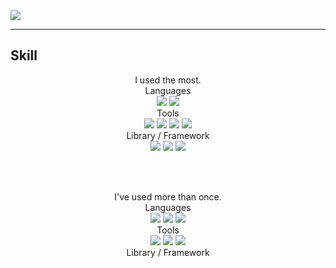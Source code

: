 <img src="https://capsule-render.vercel.app/api?type=waving&color=auto&height=200&section=header&text=JuYoung&fontSize=90" />

---
## Skill
<div align="center"> I used the most. </div>
<div align="center"> Languages </div>

<div align="center">
  <img src="https://img.shields.io/badge/Python-007396?style=flat&logo=Python&logoColor=white" />
  <img src="https://img.shields.io/badge/Kotlin-7F52FF?style=flat&logo=Kotlin&logoColor=white" />
</div>

<div align="center"> Tools </div>
<div align="center">
  <img src="https://img.shields.io/badge/mysql-4479A1?style=flat&logo=mysql&logoColor=white" />
  <img src="https://img.shields.io/badge/visualstudiocode-007ACC?style=flat&logo=visualstudiocode&logoColor=white" />
  <img src="https://img.shields.io/badge/jupyter-F37626?style=flat&logo=jupyter&logoColor=white" />
  <img src="https://img.shields.io/badge/androidstudio-3DDC84?style=flat&logo=androidstudio&logoColor=white" />
</div>

<div align="center"> Library / Framework </div>

<div align="center">
  <img src="https://img.shields.io/badge/Pandas-150458?style=flat&logo=Pandas&logoColor=white" />
  <img src="https://img.shields.io/badge/NumPy-013243?style=flat&logo=NumPy&logoColor=white" />
  <img src="https://img.shields.io/badge/Dask-FDA061?style=flat&logo=Dask&logoColor=white" />
</div>

<br><br>  

<div align="center"> I've used more than once. </div>

<div align="center"> Languages </div>

<div align="center">
  <img src="https://img.shields.io/badge/HTML5-E34F26?style=flat&logo=HTML5&logoColor=white" />
  <img src="https://img.shields.io/badge/CSS3-1572B6?style=flat&logo=CSS3&logoColor=white" />
  <img src="https://img.shields.io/badge/javascript-F7DF1E?style=flat&logo=javascript&logoColor=white" />
</div>

<div align="center"> Tools </div>

<div align="center">
  <img src="https://img.shields.io/badge/flask-000000?style=flat&logo=flask&logoColor=white" />
  <img src="https://img.shields.io/badge/jquery-0769AD?style=flat&logo=jquery&logoColor=white" />
  <img src="https://img.shields.io/badge/mongodb-47A248?style=flat&logo=mongodb&logoColor=white" />
</div>

<div align="center"> Library / Framework </div>


